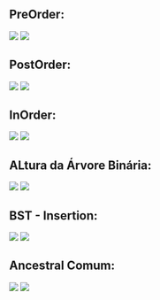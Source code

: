 ## PreOrder:
![](preOrder_codigo.png) ![](preOrder_resolvido.png) 

## PostOrder:
![](postOrder_codigo.png) ![](postOrder_resolvido.png)

## InOrder:
![](inOrder_codigo.png) ![](inOrder_resolvido.png)

## ALtura da Árvore Binária:
![](altura_codigo.png) ![](altura_resolvida.png)

## BST - Insertion:
![](BST_Insertion_codigo.png) ![](BST_Insertion_resolvido.png)

## Ancestral Comum:
![](Ancestral_codigo.png) ![](Ancestral_resolvido.png)
